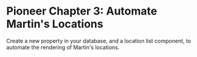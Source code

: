# Pioneer Chapter 3: Automate Martin's Locations

Create a new property in your database, and a location list component, to automate the rendering of Martin's locations.
